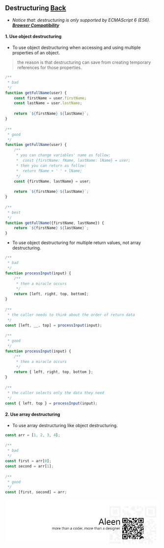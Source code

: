 ## Destructuring [**Back**](./../README.md)

- *Notice that: destructuring is only supported by ECMAScript 6 (ES6). [**Browser Compatibility**](https://developer.mozilla.org/en-US/docs/Web/JavaScript/Reference/Operators/Destructuring_assignment#Browser_compatibility)*

#### 1. Use object destructuring

- To use object destructuring when accessing and using multiple properties of an object.

> the reason is that destructuring can save from creating temporary references for those properties.

```js
/**
 * bad
 */
function getFullName(user) {
    const firstName = user.firstName;
    const lastName = user.lastName;
    
    return `${firstName} ${lastName}`;
}

/**
 * good
 */
function getFullName(user) {
    /**
     * you can change variables' name as follow:
     *  const {firstName: fName, lastName: lName} = user;
     * then you can return as follow:
     *  return fName + ' ' + lName; 
     */
    const {firstName, lastName} = user;
    
    return `${firstName} ${lastName}`;
}

/**
 * best
 */
function getFullName({firstName, lastName}) {
    return `${firstName} ${lastName}`;
}
```

- To use object destructuring for multiple return values, not array destructuring.

```js
/**
 * bad
 */
function processInput(input) {
    /**
     * then a miracle occurs
     */
    return [left, right, top, bottom];
}

/**
 * the caller needs to think about the order of return data
 */
const [left, __, top] = processInput(input);

/**
 * good
 */
function processInput(input) {
    /**
     * then a miracle occurs
     */
    return { left, right, top, bottom };
}

/**
 * the caller selects only the data they need
 */
const { left, top } = processInput(input);
```

#### 2. Use array destructuring

- To use array destructuring like object destructuring.

```js
const arr = [1, 2, 3, 4];

/**
 * bad
 */
const first = arr[0];
const second = arr[1];

/**
 * good
 */
const [first, second] = arr;
```

<a href="http://aleen42.github.io/" target="_blank" ><img src="./../pic/tail.gif"></a>